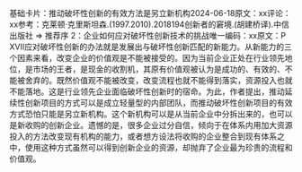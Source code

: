 

基础卡片：推动破坏性创新的有效方法是另立新机构2024-06-18原文：xx评论：xx参考：克莱顿·克里斯坦森.(1997.2010).2018194创新者的窘境.(胡建桥译).中信出版社 => 推荐序 2：企业如何应对破坏性创新技术的挑战唯一编码：xx原文：P XVII应对破坏性创新的办法就是发展出与破坏性创新匹配的新能力。从新能力的三个因素来看，改变企业的价值观是不能被接受的。因为当前企业正处在行业领先地位，是市场的王者，是现金的收割机，其原有价值观被认为是成功的、有效的、不能被舍弃的。既然价值观不能被改变，改变流程也就不能得到落实，资源投入也就不能落地。这是行业领先企业面临破坏性创新时的宿命。为此，作者提出，推动延续性创新项目的方式可以是成立轻量型的内部团队，而推动破坏性创新项目的有效方式恐怕只能是另立新机构。这个新机构可以是从当前企业中分拆出来的，也可以是新收购的创新企业。遗憾的是，很多企业过分自信，倾向于在体系内用加大资源投入的方法改变现有机构的能力，或者想方设法将收购的企业整合到现有体系之中，使用这种方式虽然可以得到创新企业的资源，却抛弃了企业最为珍贵的流程和价值观。